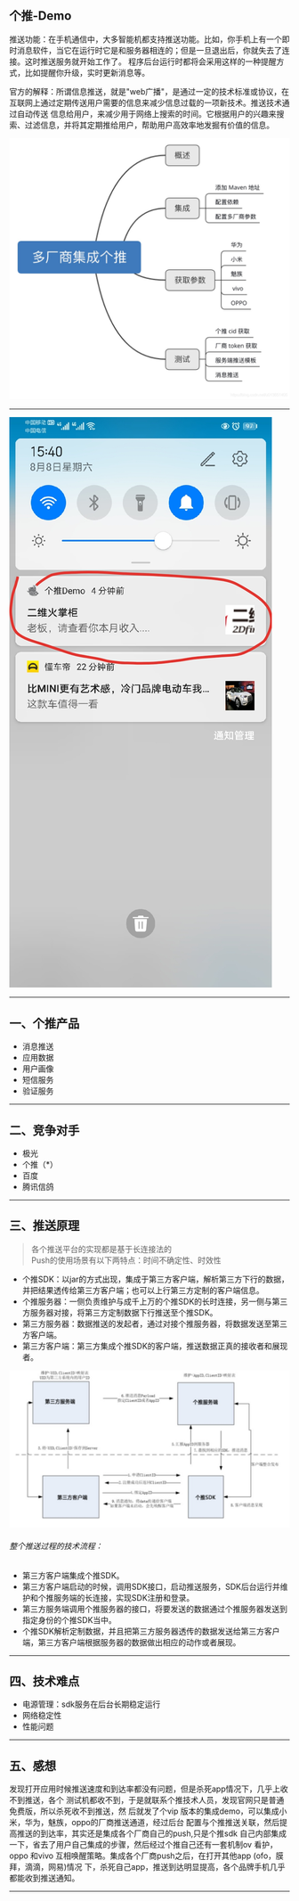 ## 个推-Demo

推送功能：在手机通信中，大多智能机都支持推送功能。比如，你手机上有一个即时消息软件，当它在运行时它是和服务器相连的；但是一旦退出后，你就失去了连接。这时推送服务就开始工作了。
程序后台运行时都将会采用这样的一种提醒方式，比如提醒你升级，实时更新消息等。  
  
官方的解释：所谓信息推送，就是"web广播"，是通过一定的技术标准或协议，在互联网上通过定期传送用户需要的信息来减少信息过载的一项新技术。推送技术通过自动传送
信息给用户，来减少用于网络上搜索的时间。它根据用户的兴趣来搜索、过滤信息，并将其定期推给用户，帮助用户高效率地发掘有价值的信息。


![图片](./img/img2.png)

---
![图片](./img/img.jpg)

---
## 一、个推产品
- 消息推送
- 应用数据
- 用户画像
- 短信服务
- 验证服务

---
## 二、竞争对手
- 极光
- 个推（*）
- 百度
- 腾讯信鸽

---
## 三、推送原理
> 各个推送平台的实现都是基于长连接法的   
> Push的使用场景有以下两特点：时间不确定性、时效性

- 个推SDK：以jar的方式出现，集成于第三方客户端，解析第三方下行的数据，并把结果透传给第三方客户端；也可以上行第三方定制的客户端信息。
- 个推服务器：一侧负责维护与成千上万的个推SDK的长时连接，另一侧与第三方服务器对接，将第三方定制数据下行推送至个推SDK。
- 第三方服务器：数据推送的发起者，通过对接个推服务器，将数据发送至第三方客户端。
- 第三方客户端：第三方集成个推SDK的客户端，推送数据正真的接收者和展现者。

![图片](./img/getui.png)



###### 整个推送过程的技术流程：
- 第三方客户端集成个推SDK。
- 第三方客户端启动的时候，调用SDK接口，启动推送服务，SDK后台运行并维护和个推服务端的长连接，实现SDK注册和登录。
- 第三方服务端调用个推服务器的接口，将要发送的数据通过个推服务器发送到指定身份的个推SDK当中。
- 个推SDK解析定制数据，并且把第三方服务器透传的数据发送给第三方客户端，第三方客户端根据服务器的数据做出相应的动作或者展现。

---
## 四、技术难点
- 电源管理：sdk服务在后台长期稳定运行
- 网络稳定性
- 性能问题

---
## 五、感想
发现打开应用时候推送速度和到达率都没有问题，但是杀死app情况下，几乎上收不到推送，各个
测试机都收不到，于是就联系个推技术人员，发现官网只是普通免费版，所以杀死收不到推送，然
后就发了个vip 版本的集成demo，可以集成小米，华为，魅族，oppo的厂商推送通道，经过后台
配置与个推推送关联，然后提高推送的到达率，其实还是集成各个厂商自己的push,只是个推sdk 
自己内部集成一下，省去了用户自己集成的步骤，然后经过个推自己还有一套机制ov 看护，oppo 
和vivo 互相唤醒策略。集成各个厂商push之后，在打开其他app (ofo，膜拜，滴滴，网易)情况
下，杀死自己app，推送到达明显提高，各个品牌手机几乎都能收到推送通知。


---


